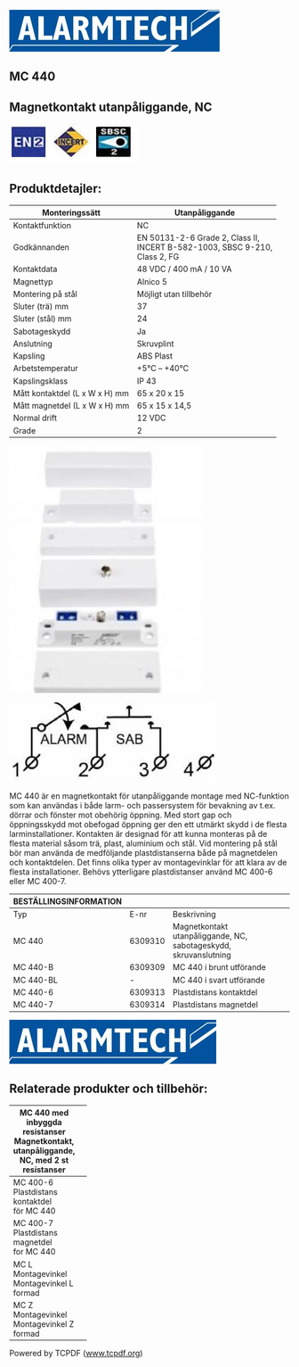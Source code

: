 ![](_page_0_Picture_1.jpeg)

## MC 440

## Magnetkontakt utanpåliggande, NC

![](_page_0_Picture_4.jpeg)

## **Produktdetajler:**

| Monteringssätt                 | Utanpåliggande                                                                   |
|--------------------------------|----------------------------------------------------------------------------------|
| Kontaktfunktion                | NC                                                                               |
| Godkännanden                   | EN 50131-2-6 Grade 2, Class II,<br>INCERT B-582-1003, SBSC 9-210,<br>Class 2, FG |
| Kontaktdata                    | 48 VDC / 400 mA / 10 VA                                                          |
| Magnettyp                      | Alnico 5                                                                         |
| Montering på stål              | Möjligt utan tillbehör                                                           |
| Sluter (trä) mm                | 37                                                                               |
| Sluter (stål) mm               | 24                                                                               |
| Sabotageskydd                  | Ja                                                                               |
| Anslutning                     | Skruvplint                                                                       |
| Kapsling                       | ABS Plast                                                                        |
| Arbetstemperatur               | +5°C – +40°C                                                                     |
| Kapslingsklass                 | IP 43                                                                            |
| Mått kontaktdel (L x W x H) mm | 65 x 20 x 15                                                                     |
| Mått magnetdel (L x W x H) mm  | 65 x 15 x 14,5                                                                   |
| Normal drift                   | 12 VDC                                                                           |
| Grade                          | 2                                                                                |

![](_page_0_Picture_7.jpeg)

![](_page_0_Figure_8.jpeg)

MC 440 är en magnetkontakt för utanpåliggande montage med NC-funktion som kan användas i både larm- och passersystem för bevakning av t.ex. dörrar och fönster mot obehörig öppning. Med stort gap och öppningsskydd mot obefogad öppning ger den ett utmärkt skydd i de flesta larminstallationer. Kontakten är designad för att kunna monteras på de flesta material såsom trä, plast, aluminium och stål. Vid montering på stål bör man använda de medföljande plastdistanserna både på magnetdelen och kontaktdelen. Det finns olika typer av montagevinklar för att klara av de flesta installationer. Behövs ytterligare plastdistanser använd MC 400-6 eller MC 400-7.

| BESTÄLLINGSINFORMATION |         |                                                                  |  |  |
|------------------------|---------|------------------------------------------------------------------|--|--|
| Typ                    | E-nr    | Beskrivning                                                      |  |  |
| MC 440                 | 6309310 | Magnetkontakt utanpåliggande, NC, sabotageskydd, skruvanslutning |  |  |
| MC 440-B               | 6309309 | MC 440 i brunt utförande                                         |  |  |
| MC 440-BL              | -       | MC 440 i svart utförande                                         |  |  |
| MC 440-6               | 6309313 | Plastdistans kontaktdel                                          |  |  |
| MC 440-7               | 6309314 | Plastdistans magnetdel                                           |  |  |

![](_page_1_Picture_1.jpeg)

## **Relaterade produkter och tillbehör:**

| MC 440 med<br>inbyggda<br>resistanser<br>Magnetkontakt,<br>utanpåliggande,<br>NC, med 2 st<br>resistanser |  |
|-----------------------------------------------------------------------------------------------------------|--|
| MC 400-6<br>Plastdistans<br>kontaktdel<br>för MC 440                                                      |  |
| MC 400-7<br>Plastdistans<br>magnetdel<br>for MC 440                                                       |  |
| MC L<br>Montagevinkel<br>Montagevinkel L<br>formad                                                        |  |
| MC Z<br>Montagevinkel<br>Montagevinkel Z<br>formad                                                        |  |

Powered by TCPDF (www.tcpdf.org)